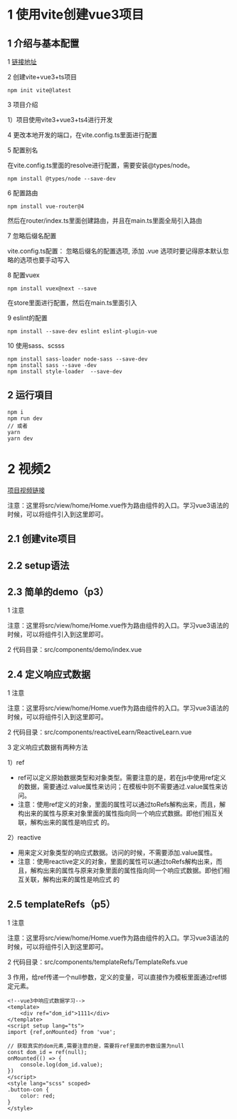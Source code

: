 # 1 使用vite创建vue3项目

## 1 介绍与基本配置

1 [链接地址](https://blog.csdn.net/weixin_44576057/article/details/123704709?spm=1001.2101.3001.6650.2&utm_medium=distribute.pc_relevant.none-task-blog-2%7Edefault%7ECTRLIST%7ERate-2-123704709-blog-121894233.pc_relevant_recovery_v2&depth_1-utm_source=distribute.pc_relevant.none-task-blog-2%7Edefault%7ECTRLIST%7ERate-2-123704709-blog-121894233.pc_relevant_recovery_v2&utm_relevant_index=3)

2 创建vite+vue3+ts项目

```javascript、
npm init vite@latest
```

3 项目介绍

1）项目使用vite3+vue3+ts4进行开发

4 更改本地开发的端口，在vite.config.ts里面进行配置

5 配置别名

在vite.config.ts里面的resolve进行配置，需要安装@types/node。

```
npm install @types/node --save-dev
```

6 配置路由

```
npm install vue-router@4
```

然后在router/index.ts里面创建路由，并且在main.ts里面全局引入路由

7 忽略后缀名配置

vite.config.ts配置： 忽略后缀名的配置选项, 添加 .vue 选项时要记得原本默认忽略的选项也要手动写入

8 配置vuex

```
npm install vuex@next --save
```

在store里面进行配置，然后在main.ts里面引入

9 eslint的配置

```
npm install --save-dev eslint eslint-plugin-vue
```

10 使用sass、scsss

```
npm install sass-loader node-sass --save-dev
npm install sass --save -dev
npm install style-loader  --save-dev
```

## 2 运行項目

```
npm i
npm run dev
// 或者
yarn 
yarn dev
```

# 2 视频2

[项目视频链接](https://www.bilibili.com/video/BV1gf4y1W783?p=2&spm_id_from=pageDriver&vd_source=0a0dd058ef849bffba564af91a70780d)

注意：这里将src/view/home/Home.vue作为路由组件的入口。学习vue3语法的时候，可以将组件引入到这里即可。

## 2.1 创建vite项目

## 2.2 setup语法

## 2.3 简单的demo（p3）

1 注意

注意：这里将src/view/home/Home.vue作为路由组件的入口。学习vue3语法的时候，可以将组件引入到这里即可。

2 代码目录：src/components/demo/index.vue

## 2.4 定义响应式数据

1 注意

注意：这里将src/view/home/Home.vue作为路由组件的入口。学习vue3语法的时候，可以将组件引入到这里即可。

2 代码目录：src/components/reactiveLearn/ReactiveLearn.vue

3 定义响应式数据有两种方法

1）ref

- ref可以定义原始数据类型和对象类型。需要注意的是，若在js中使用ref定义的数据，需要通过.value属性来访问；在模板中则不需要通过.value属性来访问。
- 注意：使用ref定义的对象，里面的属性可以通过toRefs解构出来，而且，解构出来的属性与原来对象里面的属性指向同一个响应式数据。即他们相互关联，解构出来的属性是响应式 的。

2）reactive

- 用来定义对象类型的响应式数据。访问的时候，不需要添加.value属性。
- 注意：使用reactive定义的对象，里面的属性可以通过toRefs解构出来，而且，解构出来的属性与原来对象里面的属性指向同一个响应式数据。即他们相互关联，解构出来的属性是响应式 的



## 2.5 templateRefs（p5）

1 注意

注意：这里将src/view/home/Home.vue作为路由组件的入口。学习vue3语法的时候，可以将组件引入到这里即可。

2 代码目录：src/components/templateRefs/TemplateRefs.vue

3 作用，给ref传递一个null参数，定义的变量，可以直接作为模板里面通过ref绑定元素。

```vue
<!--vue3中响应式数据学习-->
<template>
	<div ref="dom_id">1111</div>
</template>
<script setup lang="ts">
import {ref,onMounted} from 'vue';

// 获取真实的dom元素,需要注意的是，需要将ref里面的参数设置为null
const dom_id = ref(null);
onMounted(() => {
	console.log(dom_id.value);
})
</script>
<style lang="scss" scoped>
.button-con {
	color: red;
}
</style>
```



